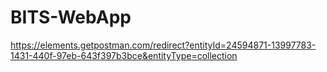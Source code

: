 # BITS-WebApp
https://elements.getpostman.com/redirect?entityId=24594871-13997783-1431-440f-97eb-643f397b3bce&entityType=collection
